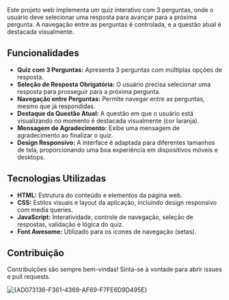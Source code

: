 Este projeto web implementa um quiz interativo com 3 perguntas, onde o usuário deve selecionar uma resposta para avançar para a próxima pergunta. A navegação entre as perguntas é controlada, e a questão atual é destacada visualmente.

## Funcionalidades

*   **Quiz com 3 Perguntas:** Apresenta 3 perguntas com múltiplas opções de resposta.
*   **Seleção de Resposta Obrigatória:** O usuário precisa selecionar uma resposta para prosseguir para a próxima pergunta.
*   **Navegação entre Perguntas:** Permite navegar entre as perguntas, mesmo que já respondidas.
*   **Destaque da Questão Atual:** A questão em que o usuário está visualizando no momento é destacada visualmente (cor laranja).
*   **Mensagem de Agradecimento:** Exibe uma mensagem de agradecimento ao finalizar o quiz.
*   **Design Responsivo:** A interface é adaptada para diferentes tamanhos de tela, proporcionando uma boa experiência em dispositivos móveis e desktops.

## Tecnologias Utilizadas

*   **HTML:** Estrutura do conteúdo e elementos da página web.
*   **CSS:** Estilos visuais e layout da aplicação, incluindo design responsivo com media queries.
*   **JavaScript:** Interatividade, controle de navegação, seleção de respostas, validação e lógica do quiz.
*   **Font Awesome:** Utilizado para os ícones de navegação (setas).

## Contribuição

Contribuições são sempre bem-vindas! Sinta-se à vontade para abrir issues e pull requests.


![{AD073136-F361-4369-AF69-F7FE6D9D495E}](https://github.com/user-attachments/assets/37763d6d-5ff4-47cd-a5a2-2c9a12787dc4)
